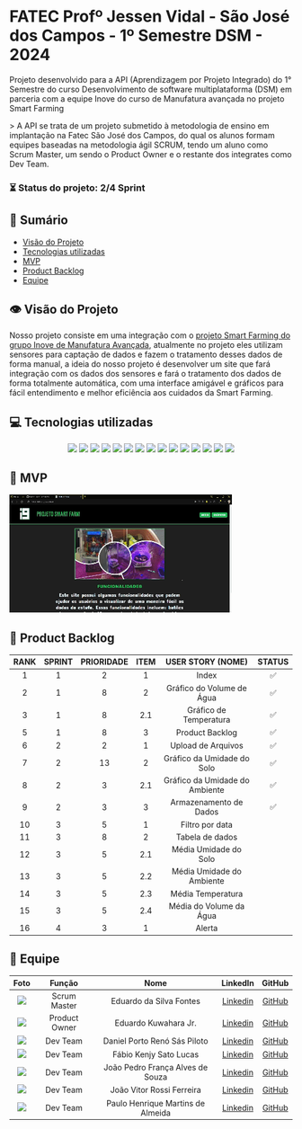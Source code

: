 # FATEC Profº Jessen Vidal - São José dos Campos - 1º Semestre DSM - 2024

<p>Projeto desenvolvido para a API (Aprendizagem por Projeto Integrado) do 1° Semestre do curso Desenvolvimento de software multiplataforma (DSM) em parceria com a equipe Inove do curso de Manufatura avançada no projeto Smart Farming<p>
> A API se trata de um projeto submetido à metodologia de ensino em implantação na Fatec São José dos Campos, do qual os alunos formam equipes baseadas na metodologia ágil SCRUM, tendo um aluno como Scrum Master, um sendo o Product Owner e o restante dos integrates como Dev Team.



###  ⏳ Status do projeto: 2/4 Sprint
    

## 📑 Sumário
- [Visão do Projeto](#visao-do-projeto)
- [Tecnologias utilizadas](#tecnologias)
- [MVP](#mvp)
- [Product Backlog](#backlog)
- [Equipe](#equipe)

## 👁 Visão do Projeto <a name="visao-do-projeto"></a>
<p> Nosso projeto consiste em uma integração com o <a href="https://github.com/team-i9/Projeto-Smart-Farming">projeto Smart Farming do grupo Inove de Manufatura Avançada</a>, atualmente no projeto eles utilizam sensores para captação de dados e fazem o tratamento desses dados de forma manual, a ideia do nosso projeto é desenvolver um site que fará integração com os dados dos sensores e fará o tratamento dos dados de forma totalmente automática, com uma interface amigável e gráficos para fácil entendimento e melhor eficiência aos cuidados da Smart Farming.

## 💻 Tecnologias utilizadas <a name="tecnologias"></a>
<div align="center">
<img src="https://img.shields.io/badge/Discord-7289DA?style=for-the-badge&logo=discord&logoColor=white&color=ff3333">
<img src="https://img.shields.io/badge/Figma-F24E1E?style=for-the-badge&logo=figma&logoColor=white&color=ff3333">
<img src="https://img.shields.io/badge/GitHub-100000?style=for-the-badge&logo=github&logoColor=white&color=ff3333">
<img src="https://img.shields.io/badge/Microsoft_Excel-217346?style=for-the-badge&logo=microsoft-excel&logoColor=white&color=ff3333">
<img src="https://img.shields.io/badge/Microsoft_Teams-6264A7?style=for-the-badge&logo=microsoft-teams&logoColor=white&color=ff3333">
<img src="https://img.shields.io/badge/HTML-239120?style=for-the-badge&logo=html5&logoColor=white&color=ff3333">
<img src="https://img.shields.io/badge/CSS-239120?&style=for-the-badge&logo=css3&logoColor=white&color=ff3333">
<img src="https://img.shields.io/badge/Flask-000000?style=for-the-badge&logo=flask&logoColor=white&color=ff3333">
<img src="https://img.shields.io/badge/Python-00000?style=for-the-badge&logo=Python&logoColor=white&color=ff3333">
<img src="https://img.shields.io/badge/Jupyter-00000?style=for-the-badge&logo=Jupyter&logoColor=white&color=ff3333">
<img src="https://img.shields.io/badge/Bootstrap-00000?style=for-the-badge&logo=Bootstrap&logoColor=white&color=ff3333">
<img src="https://img.shields.io/badge/Pandas-00000?style=for-the-badge&logo=Pandas&logoColor=white&color=ff3333">
<img src="https://img.shields.io/badge/MySQL-0000?style=for-the-badge&logo=MySQL&logoColor=white&color=ff3333">
<img src="https://img.shields.io/badge/Docker-0000?style=for-the-badge&logo=Docker&logoColor=white&color=ff3333">
<img src="https://img.shields.io/badge/JavaScript-0000?style=for-the-badge&logo=javascript&logoColor=white&color=ff3333">


</div>

## 📌 MVP <a name="mvp"><a>
<img src="https://github.com/CyberScrums/Projeto-Smart-Farming/blob/main/docs/sprint/BD_sprint2.gif">

## 📜 Product Backlog <a name="backlog"><a>

| RANK | SPRINT | PRIORIDADE | ITEM | USER STORY (NOME) | STATUS |
| :---: | :----: | :---: | :---: | :----------------------------: | :----: |
| 1     | 1      | 2     | 1     | Index                          |  ✅    |
| 2     | 1      | 8     | 2     | Gráfico do Volume de Água      |  ✅    |
| 3     | 1      | 8     | 2.1   | Gráfico de Temperatura         |  ✅    |
| 5     | 1      | 8     | 3     | Product Backlog                |  ✅    |
| 6     | 2      | 2     | 1     | Upload de Arquivos             |  ✅    |
| 7     | 2      | 13    | 2     | Gráfico da Umidade do Solo     |  ✅    |
| 8     | 2      | 3     | 2.1   | Gráfico da Umidade do Ambiente |  ✅    |
| 9     | 2      | 3     | 3     | Armazenamento de Dados         |  ✅    |
| 10    | 3      | 5     | 1     | Filtro por data                |        |
| 11    | 3      | 8     | 2     | Tabela de dados                |        |
| 12    | 3      | 5     | 2.1   | Média Umidade do Solo          |        |
| 13    | 3      | 5     | 2.2   | Média Umidade do Ambiente      |        |
| 14    | 3      | 5     | 2.3   | Média Temperatura              |        |
| 15    | 3      | 5     | 2.4   | Média do Volume da Água        |        |
| 16    | 4      | 3     | 1     | Alerta                         |        |

## 👥 Equipe <a name="equipe"><a>
|  Foto        |     Função    |           Nome            |                            LinkedIn                            |                      GitHub                       |
| :----: | :-----------: | :-----------------------: | :------------------------------------------------------------: | :-----------------------------------------------: |
| <img src="https://avatars.githubusercontent.com/u/160733714?v=4" width="75px"> | Scrum Master  | Eduardo da Silva Fontes | [Linkedin](https://www.linkedin.com/in/eduardo-da-silva-fontes/)  | [GitHub](https://github.com/DuuhZero)           |
| <img src="https://avatars.githubusercontent.com/u/162118889?v=4" width="75px"> | Product Owner | Eduardo Kuwahara Jr. |  [Linkedin](https://www.linkedin.com/in/eduardo-kuwahara-3b2267303/)  | [GitHub](https://github.com/EduardoKuwahara) |
| <img src="https://avatars.githubusercontent.com/u/162122368?v=4">   | Dev Team | Daniel Porto Renó Sás Piloto |  [Linkedin](https://www.linkedin.com/in/daniel-piloto-98b717226/)  | [GitHub](https://github.com/danprsp)          |
| <img src="https://avatars.githubusercontent.com/u/73435790?v=4" width="75px"> | Dev Team      | Fábio Kenjy Sato Lucas |  [Linkedin](https://www.linkedin.com/in/fabio-kenjy/)  |  [GitHub](https://github.com/FabioKenjjy)  |
| <img src="https://avatars.githubusercontent.com/u/119539664?v=4" width="75px">|Dev Team| João Pedro França Alves de Souza |  [Linkedin](https://www.linkedin.com/in/joão-pedro-frança-alves-de-souza-8700a62b3/)  | [GitHub](https://github.com/jofran2001)  |
| <img src="https://avatars.githubusercontent.com/u/162117916?v=4" width="75px"> | Dev Team      | João Vitor Rossi Ferreira |  [Linkedin](https://www.linkedin.com/in/joão-rossi-7311a0301/)  | [GitHub](https://github.com/rossilindo)    |
| <img src="https://avatars.githubusercontent.com/u/162117908?v=4" width="75px"> | Dev Team      | Paulo Henrique Martins de Almeida |  [Linkedin](https://www.linkedin.com/in/paulo-almeida-3102452a7/)  | [GitHub](https://github.com/pauloalmeida46)    |
